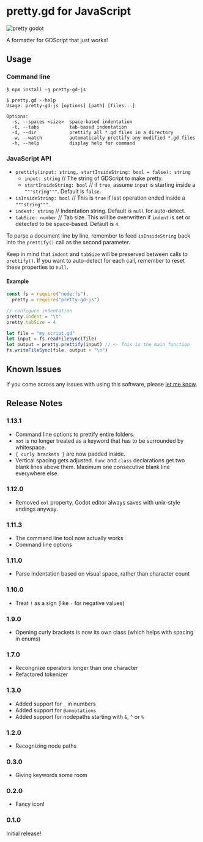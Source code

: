# pretty.gd for JavaScript

![pretty godot](./images/pretty.png)

A formatter for GDScript that just works!

## Usage

### Command line

```
$ npm install -g pretty-gd-js

$ pretty.gd --help
Usage: pretty-gd-js [options] [path] [files...]

Options:
  -s, --spaces <size>  space-based indentation
  -t, --tabs           tab-based indentation
  -d, --dir            prettify all *.gd files in a directory
  -w, --watch          automatically prettify any modified *.gd files
  -h, --help           display help for command
```

### JavaScript API

  - `prettify(input: string, startInsideString: bool = false): string`
    - `input: string` // The string of GDScript to make pretty.
    - `startInsideString: bool` // if `true`, assume `input` is starting inside a `"""string"""`. Default is `false`.
  - `isInsideString: bool` // This is `true` if last operation ended inside a `"""string"""`.
  - `indent: string` // Indentation string. Default is `null` for auto-detect.
  - `tabSize: number` // Tab size. This will be overwritten if `indent` is set or detected to be space-based. Default is `4`.

To parse a document line by line, remember to feed `isInsideString` back into the `prettify()` call as the second parameter.

Keep in mind that `indent` and `tabSize` will be preserved between calls to `prettify()`.
If you want to auto-detect for each call, remember to reset these properties to `null`.

#### Example

```js
const fs = require("node:fs"),
  pretty = require("pretty-gd-js")

// configure indentation
pretty.indent = "\t"
pretty.tabSize = 4

let file = "my_script.gd"
let input = fs.readFileSync(file)
let output = pretty.prettify(input) // <- This is the main function
fs.writeFileSync(file, output + "\n")
```

## Known Issues

If you come across any issues with using this software, please [let me know](https://github.com/poeticAndroid/pretty-gd-js/issues).

## Release Notes

### 1.13.1

 - Command line options to prettify entire folders.
 - `not` is no longer treated as a keyword that has to be surrounded by whitespace.
 - `{ curly brackets }` are now padded inside.
 - Vertical spacing gets adjusted. `func` and `class` declarations get two blank lines above them. Maximum one consecutive blank line everywhere else.

### 1.12.0

 - Removed `eol` property. Godot editor always saves with unix-style endings anyway.

### 1.11.3

 - The command line tool now actually works
 - Command line options

### 1.11.0

 - Parse indentation based on visual space, rather than character count

### 1.10.0

 - Treat `!` as a sign (like `-` for negative values)

### 1.9.0

 - Opening curly brackets is now its own class (which helps with spacing in enums)

### 1.7.0

 - Recongnize operators longer than one character
 - Refactored tokenizer

### 1.3.0

 - Added support for `_` in numbers
 - Added support for `@annotations`
 - Added support for nodepaths starting with `&`, `^` or `%`

### 1.2.0

 - Recognizing node paths

### 0.3.0

 - Giving keywords some room

### 0.2.0

  - Fancy icon!

### 0.1.0

Initial release!
